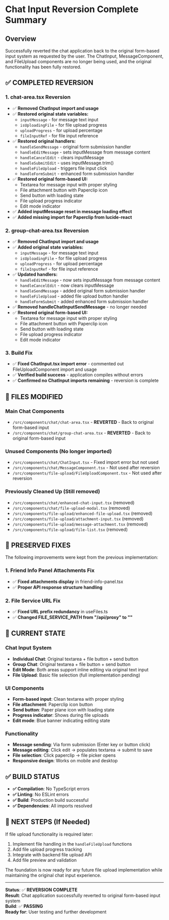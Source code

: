 # Chat Input Reversion Complete Summary

## Overview

Successfully reverted the chat application back to the original form-based input system as requested by the user. The ChatInput, MessageComponent, and FileUpload components are no longer being used, and the original functionality has been fully restored.

## ✅ COMPLETED REVERSION

### 1. **chat-area.tsx Reversion**

- ✅ **Removed ChatInput import and usage**
- ✅ **Restored original state variables:**
  - `inputMessage` - for message text input
  - `isUploadingFile` - for file upload progress
  - `uploadProgress` - for upload percentage
  - `fileInputRef` - for file input reference
- ✅ **Restored original handlers:**
  - `handleSendMessage` - original form submission handler
  - `handleEditMessage` - sets inputMessage from message content
  - `handleCancelEdit` - clears inputMessage
  - `handleSubmitEdit` - uses inputMessage.trim()
  - `handleFileUpload` - triggers file input click
  - `handleFormSubmit` - enhanced form submission handler
- ✅ **Restored original form-based UI:**
  - Textarea for message input with proper styling
  - File attachment button with Paperclip icon
  - Send button with loading state
  - File upload progress indicator
  - Edit mode indicator
- ✅ **Added inputMessage reset in message loading effect**
- ✅ **Added missing import for Paperclip from lucide-react**

### 2. **group-chat-area.tsx Reversion**

- ✅ **Removed ChatInput import and usage**
- ✅ **Added original state variables:**
  - `inputMessage` - for message text input
  - `isUploadingFile` - for file upload progress
  - `uploadProgress` - for upload percentage
  - `fileInputRef` - for file input reference
- ✅ **Updated handlers:**
  - `handleEditMessage` - now sets inputMessage from message content
  - `handleCancelEdit` - now clears inputMessage
  - `handleSendMessage` - added original form submission handler
  - `handleFileUpload` - added file upload button handler
  - `handleFormSubmit` - added enhanced form submission handler
- ✅ **Removed handleChatInputSendMessage** - no longer needed
- ✅ **Restored original form-based UI:**
  - Textarea for message input with proper styling
  - File attachment button with Paperclip icon
  - Send button with loading state
  - File upload progress indicator
  - Edit mode indicator

### 3. **Build Fix**

- ✅ **Fixed ChatInput.tsx import error** - commented out FileUploadComponent import and usage
- ✅ **Verified build success** - application compiles without errors
- ✅ **Confirmed no ChatInput imports remaining** - reversion is complete

## 📁 FILES MODIFIED

### Main Chat Components

- `/src/components/chat/chat-area.tsx` - **REVERTED** - Back to original form-based input
- `/src/components/chat/group-chat-area.tsx` - **REVERTED** - Back to original form-based input

### Unused Components (No longer imported)

- `/src/components/chat/ChatInput.tsx` - Fixed import error but not used
- `/src/components/chat/MessageComponent.tsx` - Not used after reversion
- `/src/components/file-upload/FileUploadComponent.tsx` - Not used after reversion

### Previously Cleaned Up (Still removed)

- `/src/components/chat/enhanced-chat-input.tsx` (removed)
- `/src/components/chat/file-upload-modal.tsx` (removed)
- `/src/components/file-upload/enhanced-file-upload.tsx` (removed)
- `/src/components/file-upload/attachment-input.tsx` (removed)
- `/src/components/file-upload/message-attachment.tsx` (removed)
- `/src/components/file-upload/file-list.tsx` (removed)

## 🔧 PRESERVED FIXES

The following improvements were kept from the previous implementation:

### 1. **Friend Info Panel Attachments Fix**

- ✅ **Fixed attachments display** in friend-info-panel.tsx
- ✅ **Proper API response structure handling**

### 2. **File Service URL Fix**

- ✅ **Fixed URL prefix redundancy** in useFiles.ts
- ✅ **Changed FILE_SERVICE_PATH from "/api/proxy" to ""**

## 🎯 CURRENT STATE

### Chat Input System

- **Individual Chat**: Original textarea + file button + send button
- **Group Chat**: Original textarea + file button + send button
- **Edit Mode**: Both areas support inline editing via original text input
- **File Upload**: Basic file selection (full implementation pending)

### UI Components

- **Form-based input**: Clean textarea with proper styling
- **File attachment**: Paperclip icon button
- **Send button**: Paper plane icon with loading state
- **Progress indicator**: Shows during file uploads
- **Edit mode**: Blue banner indicating editing state

### Functionality

- **Message sending**: Via form submission (Enter key or button click)
- **Message editing**: Click edit → populates textarea → submit to save
- **File selection**: Click paperclip → file picker opens
- **Responsive design**: Works on mobile and desktop

## ✅ BUILD STATUS

- **✅ Compilation**: No TypeScript errors
- **✅ Linting**: No ESLint errors
- **✅ Build**: Production build successful
- **✅ Dependencies**: All imports resolved

## 📝 NEXT STEPS (If Needed)

If file upload functionality is required later:

1. Implement file handling in the `handleFileUpload` functions
2. Add file upload progress tracking
3. Integrate with backend file upload API
4. Add file preview and validation

The foundation is now ready for any future file upload implementation while maintaining the original chat input experience.

---

**Status**: ✅ **REVERSION COMPLETE**  
**Result**: Chat application successfully reverted to original form-based input system  
**Build**: ✅ **PASSING**  
**Ready for**: User testing and further development
